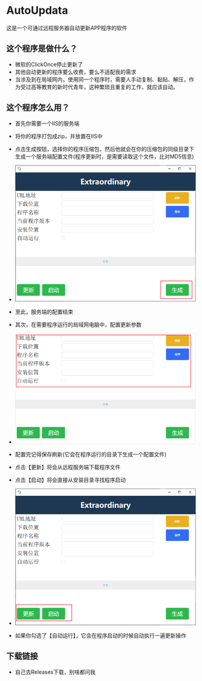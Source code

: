 # AutoUpdata

这是一个可通过远程服务器自动更新APP程序的软件

## 这个程序是做什么？

- 微软的ClickOnce停止更新了
- 其他自动更新的程序要么收费，要么不适配我的需求
- 当涉及到在局域网内，使用同一个程序时，需要人手动复制、黏贴、解压，作为受过高等教育的新时代青年，这种繁琐且重复的工作，就应该自动。

## 这个程序怎么用？

- 首先你需要一个IIS的服务端
- 将你的程序打包成zip，并放置在IIS中
- 点击生成按钮，选择你的程序压缩包，然后他就会在你的压缩包的同级目录下生成一个服务端配置文件(程序更新时，是需要读取这个文件，比对MD5信息)
- ![alt text](image-1.png)
- 至此，服务端的配置结束

- 其次，在需要程序运行的局域网电脑中，配置更新参数
- ![alt text](image-2.png)
- 配置完记得保存刷新(它会在程序运行的目录下生成一个配置文件)
- 点击【更新】将会从远程服务端下载程序文件
- 点击【启动】将会直接从安装目录寻找程序启动
- ![alt text](image-3.png)
- 如果你勾选了【自动运行】，它会在程序启动的时候自动执行一遍更新操作

## 下载链接

- 自己去Releases下载，别啥都问我 
